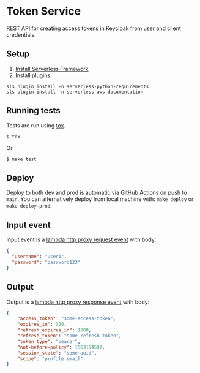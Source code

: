 Token Service
======================

REST API for creating access tokens in Keycloak from user and client credentials.

## Setup

1. [Install Serverless Framework](https://serverless.com/framework/docs/getting-started/)
2. Install plugins:
```
sls plugin install -n serverless-python-requirements
sls plugin install -n serverless-aws-documentation
```

## Running tests

Tests are run using [tox](https://pypi.org/project/tox/).

```
$ tox
```
Or
```
$ make test
```

## Deploy

Deploy to both dev and prod is automatic via GitHub Actions on push to
`main`. You can alternatively deploy from local machine with: `make deploy` or
`make deploy-prod`.

## Input event

Input event is a [lambda http proxy request event](https://serverless.com/framework/docs/providers/aws/events/apigateway/#example-lambda-proxy-event-default) with body:
```json
{
  "username": "user1",
  "password": "password123"
}
```

## Output

Output is a [lambda http proxy response event](https://docs.aws.amazon.com/apigateway/latest/developerguide/set-up-lambda-proxy-integrations.html#api-gateway-simple-proxy-for-lambda-output-format) with body:
```json
{
    "access_token": "some-access-token",
    "expires_in": 300,
    "refresh_expires_in": 1800,
    "refresh_token": "some-refresh-token",
    "token_type": "bearer",
    "not-before-policy": 1563194597,
    "session_state": "some-uuid",
    "scope": "profile email"
}
```
